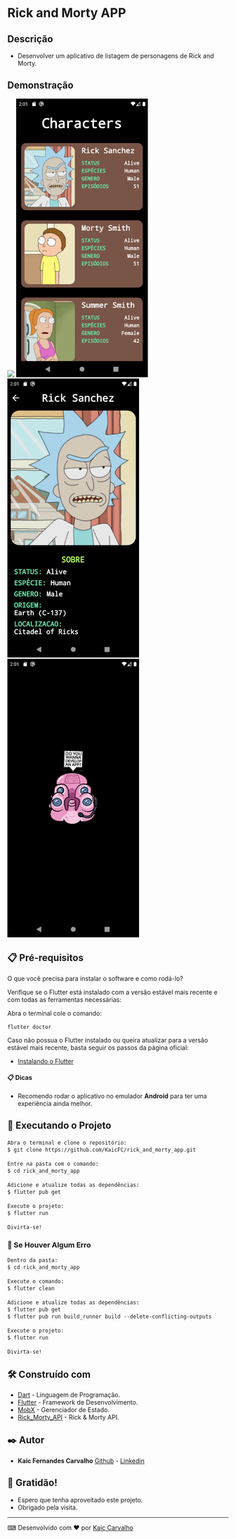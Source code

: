 # Rick and Morty APP


## Descrição

- Desenvolver um aplicativo de listagem de personagens de Rick and Morty.

## Demonstração

<img src="/screenshots/rick_morty.gif" heigth="400" width="300">
<img src="/screenshots/home.png" heigth="400" width="300">
<img src="/screenshots/details.png" heigth="400" width="300">
<img src="/screenshots/loading.png" heigth="400" width="300">

## 📋 Pré-requisitos

O que você precisa para instalar o software e como rodá-lo?

Verifique se o Flutter está instalado com a versão estável mais recente e com todas as ferramentas necessárias:

Abra o terminal cole o comando:
```
flutter doctor
```

Caso não possua o Flutter instalado ou queira atualizar para a versão estável mais recente, basta seguir os passos da página oficial:

- [Instalando o Flutter](https://docs.flutter.dev/get-started/install)


#### 📋 Dicas
- Recomendo rodar o aplicativo no emulador **Android** para ter uma experiência ainda melhor.


## 🔧 Executando o Projeto

```
Abra o terminal e clone o repositório:
$ git clone https://github.com/KaicFC/rick_and_morty_app.git

Entre na pasta com o comando:
$ cd rick_and_morty_app

Adicione e atualize todas as dependências:
$ flutter pub get

Execute o projeto:
$ flutter run

Divirta-se!
```

### 🔧 Se Houver Algum Erro

```
Dentro da pasta:
$ cd rick_and_morty_app

Execute o comando:
$ flutter clean

Adicione e atualize todas as dependências:
$ flutter pub get
$ flutter pub run build_runner build --delete-conflicting-outputs

Execute o projeto:
$ flutter run

Divirta-se!
```


## 🛠️ Construído com

* [Dart](https://dart.dev) - Linguagem de Programação.
* [Flutter](https://flutter.dev) - Framework de Desenvolvimento.
* [MobX](https://pub.dev/packages/mobx) - Gerenciador de Estado.
* [Rick_Morty_API](https://rickandmortyapi.com/documentation) - Rick & Morty API.


## ✒️ Autor

* **Kaic Fernandes Carvalho**
  [Github](https://github.com/KaicFC) - [Linkedin](https://www.linkedin.com/in/kaic-carvalho/)


## 🎁 Gratidão!

* Espero que tenha aproveitado este projeto.
* Obrigado pela visita.

---
⌨ Desenvolvido com ❤️ por [Kaic Carvalho](https://github.com/KaicFC)

